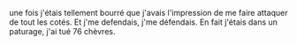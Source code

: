 une fois j'étais tellement bourré que j'avais l'impression de me faire attaquer de tout les cotés. Et j'me defendais, j'me défendais. En fait j'étais dans un paturage, j'ai tué 76 chèvres.
